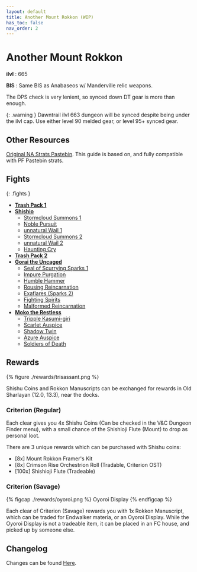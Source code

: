 ```yaml
---
layout: default
title: Another Mount Rokkon (WIP)
has_toc: false
nav_order: 2
---
```


# Another Mount Rokkon

**ilvl**
: 665

**BIS**
: Same BIS as Anabaseos w/ Manderville relic weapons.

The DPS check is very lenient, so synced down DT gear is more than enough.

{: .warning }
Dawntrail ilvl 663 dungeon will be synced despite being under the ilvl cap.
Use either level 90 melded gear, or level 95+ synced gear.

## Other Resources

[Original NA Strats Pastebin](https://pastebin.com/wZups8t2). This guide is
based on, and fully compatible with PF Pastebin strats.

## Fights

{: .fights }
* **[Trash Pack 1](./trash1/)**
* **[Shishio](./shishio/)**
    * [Stormcloud Summons 1](./shishio/stormcloud-1/)
    * [Noble Pursuit](./shishio/noble-pursuit)
    * [unnatural Wail 1](./shishio/unnatural-wail-1/)
    * [Stormcloud Summons 2](./shishio/stormcloud-2/)
    * [unnatural Wail 2](./shishio/unnatural-wail-2/)
    * [Haunting Cry](./shishio/haunting-cry/)
* **[Trash Pack 2](./trash2/)**
* **[Gorai the Uncaged](./gorai/)**
    * [Seal of Scurrying Sparks 1](./gorai/sparks-1/)
    * [Impure Purgation](./gorai/purgation/)
    * [Humble Hammer](./gorai/humble-hammer/)
    * [Rousing Reincarnation](./gorai/rousing-reincarnation/)
    * [Exaflares (Sparks 2)](./gorai/sparks-2/)
    * [Fighting Spirits](./gorai/fighting-spirits/)
    * [Malformed Reincarnation](./gorai/malformed-reincarnation/)
* **[Moko the Restless](./moko/)**
    * [Tripple Kasumi-giri](./moko/kasumi-giri/)
    * [Scarlet Auspice](./moko/scarlet-auspice/)
    * [Shadow Twin](./moko/shadow-twin/)
    * [Azure Auspice](./moko/azure-auspice/)
    * [Soldiers of Death](./moko/soldiers-of-death/)

## Rewards

{% figure ./rewards/trisassant.png %}

Shishu Coins and Rokkon Manuscripts can be exchanged for rewards in Old
Sharlayan (12.0, 13.3), near the docks.

### Criterion (Regular)

Each clear gives you 4x Shishu Coins (Can be checked in the V&C Dungeon Finder
menu), with a small chance of the Shishioji Flute (Mount) to drop as personal
loot.

There are 3 unique rewards which can be purchased with Shishu coins:

* [8x] Mount Rokkon Framer's Kit
* [8x] Crimson Rise Orchestrion Roll (Tradable, Criterion OST)
* [100x] Shishioji Flute (Tradeable)

### Criterion (Savage)

{% figcap ./rewards/oyoroi.png %}
Oyoroi Display
{% endfigcap %}

Each clear of Criterion (Savage) rewards you with 1x Rokkon Manuscript, which
can be traded for Endwalker materia, or an Oyoroi Display. While the Oyoroi
Display is not a tradeable item, it can be placed in an FC house, and picked
up by someone else.

## Changelog

Changes can be found [Here](./changelog/).
